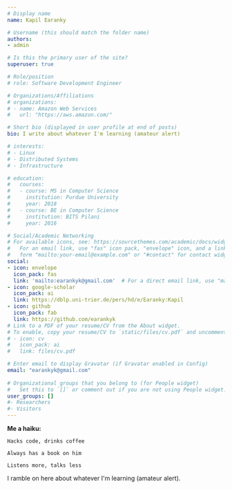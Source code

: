 ```yaml
---
# Display name
name: Kapil Earanky

# Username (this should match the folder name)
authors:
- admin

# Is this the primary user of the site?
superuser: true

# Role/position
# role: Software Development Engineer

# Organizations/Affiliations
# organizations:
# - name: Amazon Web Services
#   url: "https://aws.amazon.com/"

# Short bio (displayed in user profile at end of posts)
bio: I write about whatever I'm learning (amateur alert)

# interests:
# - Linux
# - Distributed Systems
# - Infrastructure

# education:
#   courses:
#   - course: MS in Computer Science
#     institution: Purdue University
#     year: 2018
#   - course: BE in Computer Science
#     institution: BITS Pilani
#     year: 2016

# Social/Academic Networking
# For available icons, see: https://sourcethemes.com/academic/docs/widgets/#icons
#   For an email link, use "fas" icon pack, "envelope" icon, and a link in the
#   form "mailto:your-email@example.com" or "#contact" for contact widget.
social:
- icon: envelope
  icon_pack: fas
  link: 'mailto:earankyk@gmail.com'  # For a direct email link, use "mailto:test@example.org".
- icon: google-scholar
  icon_pack: ai
  link: https://dblp.uni-trier.de/pers/hd/e/Earanky:Kapil
- icon: github
  icon_pack: fab
  link: https://github.com/earankyk
# Link to a PDF of your resume/CV from the About widget.
# To enable, copy your resume/CV to `static/files/cv.pdf` and uncomment the lines below.  
# - icon: cv
#   icon_pack: ai
#   link: files/cv.pdf

# Enter email to display Gravatar (if Gravatar enabled in Config)
email: "earankyk@gmail.com"
  
# Organizational groups that you belong to (for People widget)
#   Set this to `[]` or comment out if you are not using People widget.  
user_groups: []
#- Researchers
#- Visitors
---
```


**Me a haiku:**

`Hacks code, drinks coffee` 

`Always has a book on him`  

`Listens more, talks less`

I ramble on here about whatever I'm learning (amateur alert).